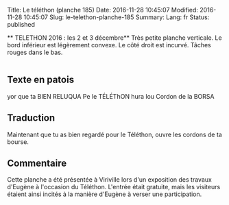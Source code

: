 Title: Le téléthon (planche 185)
Date: 2016-11-28 10:45:07
Modified: 2016-11-28 10:45:07
Slug: le-telethon-planche-185
Summary: 
Lang: fr
Status: published


<quote>** TELETHON 2016 : les 2 et 3 décembre**</quote>
Très petite planche verticale. Le bord inférieur est légèrement convexe. Le côté droit est incurvé. Tâches rouges dans le bas.
<figure class="image-block" style="float: center;">
  <img alt="" src="{static}/images/planche_185.png">
  <figcaption style="max-width: 219px"></figcaption>
</figure>



## Texte en patois
yor que ta BIEN RELUQUA Pe le TÉLÉThON hura lou Cordon de la BORSA



## Traduction
Maintenant que tu as bien regardé pour le Téléthon, ouvre les cordons de ta bourse.

## Commentaire
Cette planche a été présentée à Viriville lors d'un exposition des travaux d'Eugène à l'occasion du Téléthon. L'entrée était gratuite, mais les visiteurs étaient ainsi incités à la manière d'Eugène à verser une participation.





